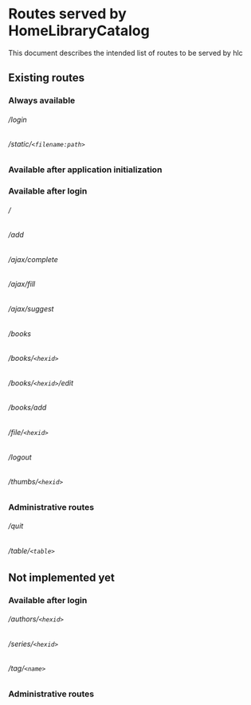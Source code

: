# Routes served by HomeLibraryCatalog
This document describes the intended list of routes to be served by hlc

## Existing routes

### Always available
###### /login
###### /static/`<filename:path>`

### Available after application initialization

### Available after login
###### /
###### /add
###### /ajax/complete
###### /ajax/fill
###### /ajax/suggest
###### /books
###### /books/`<hexid>`
###### /books/`<hexid>`/edit
###### /books/add
###### /file/`<hexid>`
###### /logout
###### /thumbs/`<hexid>`

### Administrative routes
###### /quit
###### /table/`<table>`

## Not implemented yet
### Available after login
###### /authors/`<hexid>`
###### /series/`<hexid>`
###### /tag/`<name>`

### Administrative routes
